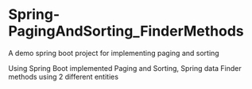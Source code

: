 # Spring-PagingAndSorting_FinderMethods
A demo spring boot project for implementing paging and sorting

Using Spring Boot implemented Paging and Sorting, Spring data Finder methods using 2 different entities
